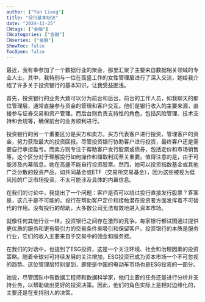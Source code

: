 ```yaml
---
author: ["Yan Liang"]
title: "投行基本知识"
date: "2024-11-25"
CNtags: ["金融"]
CNcategories: ["金融"]
CNseries: ["金融"]
ShowToc: false
TocOpen: false
---
```


最近，我有幸参加了一个数据行业的聚会，那里汇聚了主要来自数据相关领域的专业人士。其中，我特别与一位在高盛工作的女性管理层进行了深入交流，她给我介绍了许多关于投资银行的基本知识，让我受益匪浅。

首先，投资银行的业务大致可以分为前台和后台。前台的工作人员，如我聊天的那位管理层，通常直接参与资金的管理和客户交互。他们是银行收入的主要来源，直接参与证券交易和资产管理。而后台则负责支持性的角色，包括风险管理、技术支持和合规等，确保前台的业务顺利进行。

投资银行的另一个重要区分是买方和卖方。买方代表客户进行投资，管理客户的资金，努力获取最大的投资回报。尽管投资银行协助客户进行投资，最终客户还是需要自行承担盈亏。而卖方则专注于帮助客户发行股票或债券，包括定价和市场销售等。这个区分对于理解投行如何操作和赚取利润至关重要。值得注意的是，由于可能涉及内幕信息，她在高盛不能自行投资股票。然而，她可以投资指数基金或其他广泛分散的投资产品，如共同基金或ETF（交易所交易基金），因为这些被视为低风险的广泛市场投资，不太可能涉及具体的内幕信息。

在我们的讨论中，我提出了一个问题：客户是否可以绕过投行直接发行股票？答案是，这几乎是不可能的。投行在帮助客户定价和接触潜在投资者方面发挥着不可替代的作用。没有投行的帮助，大多数公司无法有效地进入资本市场。

就像任何其他行业一样，投资银行之间存在激烈的竞争。每家银行都试图通过提供更优质的服务和更有吸引力的交易条件来吸引和保留客户。投资银行的本质是服务行业，它们的收入主要来自于交易中的佣金和服务费。

在我们的对话中，也提到了ESG投资，这是一个关注环境、社会和治理因素的投资策略。随着全球对可持续发展的关注增加，ESG投资已成为资本市场一个不可忽视的趋势。这位管理层特别提到，即使是中国的电动车市场也是ESG投资的一部分。

她说，尽管团队中有数据工程师和数据科学家，他们主要的任务还是进行分析并支持业务，以帮助做出更好的投资决策。因此，他们的角色实际上是相对边缘化的，主要还是在支持别人的决策。